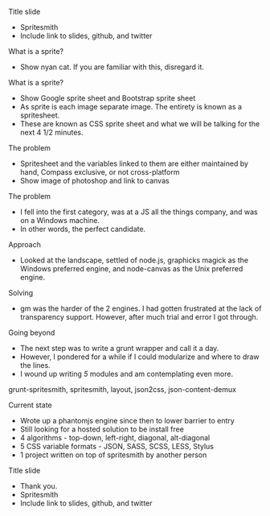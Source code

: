 Title slide
- Spritesmith
- Include link to slides, github, and twitter

What is a sprite?
- Show nyan cat. If you are familiar with this, disregard it.

What is a sprite?
- Show Google sprite sheet and Bootstrap sprite sheet
- As sprite is each image separate image. The entirety is known as a spritesheet.
- These are known as CSS sprite sheet and what we will be talking for the next 4 1/2 minutes.

The problem
- Spritesheet and the variables linked to them are either maintained by hand, Compass exclusive, or not cross-platform
- Show image of photoshop and link to canvas

The problem
- I fell into the first category, was at a JS all the things company, and was on a Windows machine.
- In other words, the perfect candidate.

Approach
- Looked at the landscape, settled of node.js, graphicks magick as the Windows preferred engine, and node-canvas as the Unix preferred engine.

Solving
- gm was the harder of the 2 engines. I had gotten frustrated at the lack of transparency support. However, after much trial and error I got through.

Going beyond
- The next step was to write a grunt wrapper and call it a day.
- However, I pondered for a while if I could modularize and where to draw the lines.
- I wound up writing *5* modules and am contemplating even more.

grunt-spritesmith, spritesmith, layout, json2css, json-content-demux

Current state
- Wrote up a phantomjs engine since then to lower barrier to entry
- Still looking for a hosted solution to be install free
- 4 algorithms - top-down, left-right, diagonal, alt-diagonal
- 5 CSS variable formats - JSON, SASS, SCSS, LESS, Stylus
- 1 project written on top of spritesmith by another person

Title slide
- Thank you.
- Spritesmith
- Include link to slides, github, and twitter

